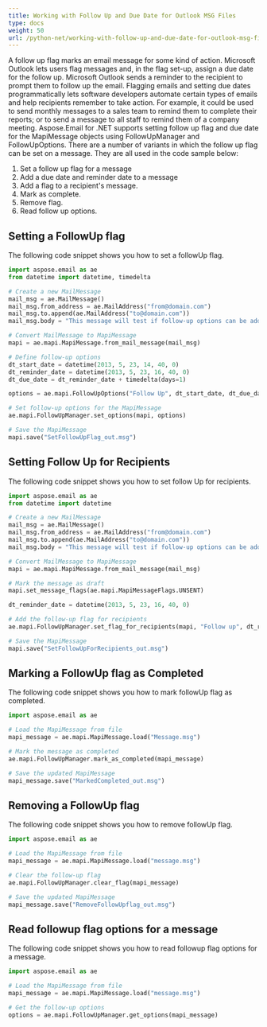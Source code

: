 ```yaml
---
title: Working with Follow Up and Due Date for Outlook MSG Files
type: docs
weight: 50
url: /python-net/working-with-follow-up-and-due-date-for-outlook-msg-files/
---
```



A follow up flag marks an email message for some kind of action. Microsoft Outlook lets users flag messages and, in the flag set-up, assign a due date for the follow up. Microsoft Outlook sends a reminder to the recipient to prompt them to follow up the email. Flagging emails and setting due dates programmatically lets software developers automate certain types of emails and help recipients remember to take action. For example, it could be used to send monthly messages to a sales team to remind them to complete their reports; or to send a message to all staff to remind them of a company meeting. Aspose.Email for .NET supports setting follow up flag and due date for the MapiMessage objects using FollowUpManager and FollowUpOptions. There are a number of variants in which the follow up flag can be set on a message. They are all used in the code sample below:

1. Set a follow up flag for a message
1. Add a due date and reminder date to a message
1. Add a flag to a recipient's message.
1. Mark as complete.
1. Remove flag.
1. Read follow up options.

## **Setting a FollowUp flag**

The following code snippet shows you how to set a followUp flag.

```py
import aspose.email as ae
from datetime import datetime, timedelta

# Create a new MailMessage
mail_msg = ae.MailMessage()
mail_msg.from_address = ae.MailAddress("from@domain.com")
mail_msg.to.append(ae.MailAddress("to@domain.com"))
mail_msg.body = "This message will test if follow-up options can be added to a new MAPI message."

# Convert MailMessage to MapiMessage
mapi = ae.mapi.MapiMessage.from_mail_message(mail_msg)

# Define follow-up options
dt_start_date = datetime(2013, 5, 23, 14, 40, 0)
dt_reminder_date = datetime(2013, 5, 23, 16, 40, 0)
dt_due_date = dt_reminder_date + timedelta(days=1)

options = ae.mapi.FollowUpOptions("Follow Up", dt_start_date, dt_due_date, dt_reminder_date)

# Set follow-up options for the MapiMessage
ae.mapi.FollowUpManager.set_options(mapi, options)

# Save the MapiMessage
mapi.save("SetFollowUpFlag_out.msg")
```

## **Setting Follow Up for Recipients**
The following code snippet shows you how to set follow Up for recipients.

```py
import aspose.email as ae
from datetime import datetime

# Create a new MailMessage
mail_msg = ae.MailMessage()
mail_msg.from_address = ae.MailAddress("from@domain.com")
mail_msg.to.append(ae.MailAddress("to@domain.com"))
mail_msg.body = "This message will test if follow-up options can be added to a new MAPI message."

# Convert MailMessage to MapiMessage
mapi = ae.mapi.MapiMessage.from_mail_message(mail_msg)

# Mark the message as draft
mapi.set_message_flags(ae.mapi.MapiMessageFlags.UNSENT)

dt_reminder_date = datetime(2013, 5, 23, 16, 40, 0)

# Add the follow-up flag for recipients
ae.mapi.FollowUpManager.set_flag_for_recipients(mapi, "Follow up", dt_reminder_date)

# Save the MapiMessage
mapi.save("SetFollowUpForRecipients_out.msg")
```

## **Marking a FollowUp flag as Completed**

The following code snippet shows you how to mark followUp flag as completed.

```py
import aspose.email as ae

# Load the MapiMessage from file
mapi_message = ae.mapi.MapiMessage.load("Message.msg")

# Mark the message as completed
ae.mapi.FollowUpManager.mark_as_completed(mapi_message)

# Save the updated MapiMessage
mapi_message.save("MarkedCompleted_out.msg")
```
## **Removing a FollowUp flag**
The following code snippet shows you how to remove followUp flag.

```py
import aspose.email as ae

# Load the MapiMessage from file
mapi_message = ae.mapi.MapiMessage.load("message.msg")

# Clear the follow-up flag
ae.mapi.FollowUpManager.clear_flag(mapi_message)

# Save the updated MapiMessage
mapi_message.save("RemoveFollowUpflag_out.msg")
```

## **Read followup flag options for a message**

The following code snippet shows you how to read followup flag options for a message.

```py
import aspose.email as ae

# Load the MapiMessage from file
mapi_message = ae.mapi.MapiMessage.load("message.msg")

# Get the follow-up options
options = ae.mapi.FollowUpManager.get_options(mapi_message)
```
